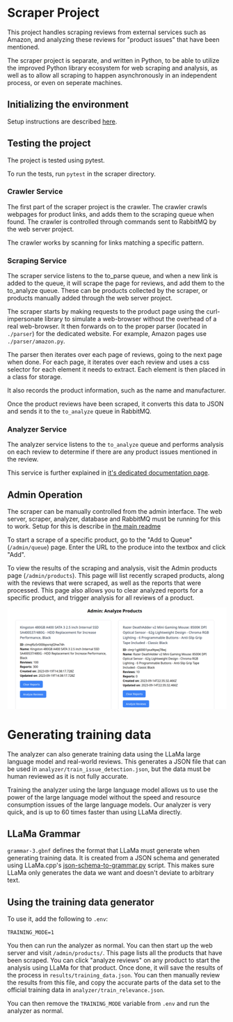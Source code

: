 # Scraper Project

This project handles scraping reviews from external services such as Amazon, and analyzing these reviews for "product issues" that have been mentioned.

The scraper project is separate, and written in Python, to be able to utilize the improved Python library ecosystem for web scraping and analysis, as well as to allow all scraping to happen asynchronously in an independent process, or even on seperate machines.

## Initializing the environment

Setup instructions are described [here](../README.md#scraper).

## Testing the project

The project is tested using pytest.

To run the tests, run `pytest` in the scraper directory.

### Crawler Service

The first part of the scraper project is the crawler. The crawler crawls webpages for product links, and adds them to the scraping queue when found. The crawler is controlled through commands sent to RabbitMQ by the web server project.

The crawler works by scanning for links matching a specific pattern.

### Scraping Service

The scraper service listens to the to_parse queue, and when a new link is added to the queue, it will scrape the page for reviews, and add them to the to_analyze queue. These can be products collected by the scraper, or products manually added through the web server project.

The scraper starts by making requests to the product page using the curl-impersonate library to simulate a web-browser without the overhead of a real web-browser. It then forwards on to the proper parser (located in `./parser`) for the dedicated website. For example, Amazon pages use `./parser/amazon.py`.

The parser then iterates over each page of reviews, going to the next page when done. For each page, it iterates over each review and uses a css selector for each element it needs to extract. Each element is then placed in a class for storage.

It also records the product information, such as the name and manufacturer.

Once the product reviews have been scraped, it converts this data to JSON and sends it to the `to_analyze` queue in RabbitMQ.

### Analyzer Service

The analyzer service listens to the `to_analyze` queue and performs analysis on each review to determine if there are any product issues mentioned in the review.

This service is further explained in [it's dedicated documentation page](analyzer/README.md).

## Admin Operation

The scraper can be manually controlled from the admin interface. The web server, scraper, analyzer, database and RabbitMQ must be running for this to work. Setup for this is describe in [the main readme](../README.md)

To start a scrape of a specific product, go to the "Add to Queue" (`/admin/queue`) page. Enter the URL to the produce into the textbox and click "Add".

To view the results of the scraping and analysis, visit the Admin products page (`/admin/products`). This page will list recently scraped products, along with the reviews that were scraped, as well as the reports that were processed. This page also allows you to clear analyzed reports for a specific product, and trigger analysis for all reviews of a product.

![Admin Products Page](docs/images/admin-products.png)

# Generating training data

The analyzer can also generate training data using the LLaMa large language model and real-world reviews. This generates a JSON file that can be used in `analyzer/train_issue_detection.json`, but the data must be human reviewed as it is not fully accurate.

Training the analyzer using the large language model allows us to use the power of the large language model without the speed and resource consumption issues of the large language models. Our analyzer is very quick, and is up to 60 times faster than using LLaMa directly.

## LLaMa Grammar

`grammar-3.gbnf` defines the format that LLaMa must generate when generating training data. It is created from a JSON schema and generated using LLaMa.cpp's [json-schema-to-grammar.py](https://github.com/ggerganov/llama.cpp/blob/master/examples/json-schema-to-grammar.py) script. This makes sure LLaMa only generates the data we want and doesn't deviate to arbitrary text.

## Using the training data generator

To use it, add the following to `.env`:

```
TRAINING_MODE=1
```

You then can run the analyzer as normal. You can then start up the web server and visit `/admin/products/`. This page lists all the products that have been scraped. You can click "analyze reviews" on any product to start the analysis using LLaMa for that product. Once done, it will save the results of the process in `results/training_data.json`. You can then manually review the results from this file, and copy the accurate parts of the data set to the official training data in `analyzer/train_relevance.json`.

You can then remove the `TRAINING_MODE` variable from `.env` and run the analyzer as normal.